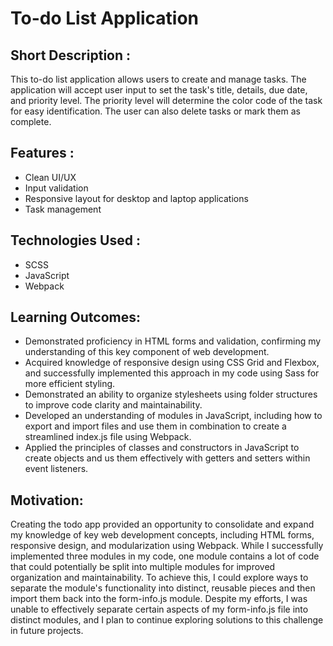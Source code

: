 # To-do List Application

## Short Description :

This to-do list application allows users to create and manage tasks. The application will accept user input to set the task's title, details, due date, and priority level. The priority level will determine the color code of the task for easy identification. The user can also delete tasks or mark them as complete.

## Features :

- Clean UI/UX
- Input validation
- Responsive layout for desktop and laptop applications
- Task management

## Technologies Used :

- SCSS
- JavaScript
- Webpack

## Learning Outcomes:

- Demonstrated proficiency in HTML forms and validation, confirming my understanding of this key component of web development.
- Acquired knowledge of responsive design using CSS Grid and Flexbox, and successfully implemented this approach in my code using Sass for more efficient styling.
- Demonstrated an ability to organize stylesheets using folder structures to improve code clarity and maintainability.
- Developed an understanding of modules in JavaScript, including how to export and import files and use them in combination to create a streamlined index.js file using Webpack.
- Applied the principles of classes and constructors in JavaScript to create objects and us them effectively with getters and setters within event listeners.

## Motivation:

Creating the todo app provided an opportunity to consolidate and expand my knowledge of key web development concepts, including HTML forms, responsive design, and modularization using Webpack. While I successfully implemented three modules in my code, one module contains a lot of code that could potentially be split into multiple modules for improved organization and maintainability. To achieve this, I could explore ways to separate the module's functionality into distinct, reusable pieces and then import them back into the form-info.js module. Despite my efforts, I was unable to effectively separate certain aspects of my form-info.js file into distinct modules, and I plan to continue exploring solutions to this challenge in future projects.
